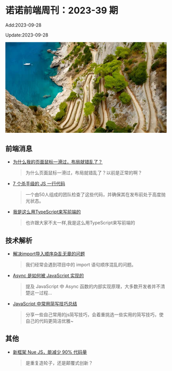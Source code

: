 <!--
 * @Description: weekly-39
 * @Author: zoeblow
 * @Email: zoeblow@gmail.com
 * @Date: 2023-01-01 20:20:39
 * @LastEditors: wangfuyuan
 * @LastEditTime: 2023-09-27 16:41:39
 * @FilePath: \nuofe-weekly1\2023\weekly-39.md
 -->

# 诺诺前端周刊：2023-39 期

Add:2023-09-28

Update:2023-09-28

![202339](../images/2023/202339.jpg)

## 前端消息

- [为什么我的页面鼠标一滑过，布局就错乱了？](https://juejin.cn/post/7273875079658209319)

  > 为什么页面鼠标一滑过，布局就错乱了？以前是正常的啊？

- [7 个杀手级的 JS 一行代码](https://segmentfault.com/a/1190000041415254)

  > 一个由50人组成的团队检查了这些代码，并确保其在发布前处于高度抛光状态。

- [我是这么用TypeScript来写前端的](https://juejin.cn/post/7259562014417813564)

  > 也许跟大家不太一样,我是这么用TypeScript来写前端的

## 技术解析

- [解决import导入顺序杂乱无章的问题](https://mp.weixin.qq.com/s/Enro1Aiac3wO_CjPBx4n6g)

  > 我们经常会遇到项目中的 import 语句顺序混乱的问题。

- [Async 是如何被 JavaScript 实现的](https://juejin.cn/post/7069317318332907550)

  > 提及 JavaScript 中 Async 函数的内部实现原理，大多数开发者并不清楚这一过程...

- [JavaScript 中常用简写技巧总结](https://juejin.cn/post/7236664417308524581)

  > 分享一些自己常用的js简写技巧，会着重挑选一些实用的简写技巧，使自己的代码更简洁优雅~

## 其他

- [新框架 Nue JS，能减少 90% 代码量](https://mp.weixin.qq.com/s/9usUtM9FiYr8rPwrHyVnwA)

  > 是重复造轮子，还是颠覆式创新？
